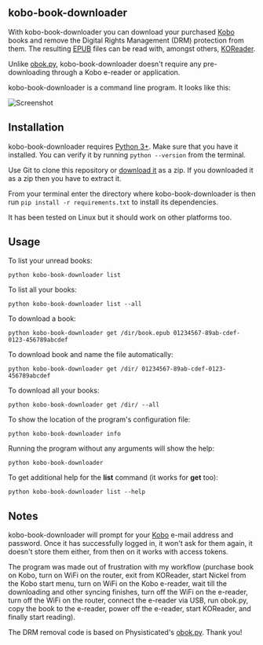 ## kobo-book-downloader

With kobo-book-downloader you can download your purchased [Kobo](https://www.kobo.com/) books and remove the Digital Rights Management (DRM) protection from them. The resulting [EPUB](https://en.wikipedia.org/wiki/EPUB) files can be read with, amongst others, [KOReader](https://github.com/koreader/koreader).

Unlike [obok.py](https://github.com/apprenticeharper/DeDRM_tools/blob/master/Other_Tools/Kobo/obok.py), kobo-book-downloader doesn't require any pre-downloading through a Kobo e-reader or application.

kobo-book-downloader is a command line program. It looks like this:

![Screenshot](https://raw.githubusercontent.com/TnS-hun/kobo-book-downloader/master/screenshot.png)

## Installation

kobo-book-downloader requires [Python 3+](https://www.python.org/). Make sure that you have it installed. You can verify it by running `python --version` from the terminal.

Use Git to clone this repository or [download it](https://github.com/TnS-hun/kobo-book-downloader/archive/master.zip) as a zip. If you downloaded it as a zip then you have to extract it.

From your terminal enter the directory where kobo-book-downloader is then run `pip install -r requirements.txt` to install its dependencies.

It has been tested on Linux but it should work on other platforms too.

## Usage

To list your unread books:
```
python kobo-book-downloader list
```
To list all your books:
```
python kobo-book-downloader list --all
```
To download a book:
```
python kobo-book-downloader get /dir/book.epub 01234567-89ab-cdef-0123-456789abcdef
```
To download book and name the file automatically:
```
python kobo-book-downloader get /dir/ 01234567-89ab-cdef-0123-456789abcdef
```
To download all your books:
```
python kobo-book-downloader get /dir/ --all
```
To show the location of the program's configuration file:
```
python kobo-book-downloader info
```
Running the program without any arguments will show the help:
```
python kobo-book-downloader
```
To get additional help for the **list** command (it works for **get** too):
```
python kobo-book-downloader list --help
```

## Notes

kobo-book-downloader will prompt for your [Kobo](https://www.kobo.com/) e-mail address and password. Once it has successfully logged in, it won't ask for them again, it doesn't store them either, from then on it works with access tokens.

The program was made out of frustration with my workflow (purchase book on Kobo, turn on WiFi on the router, exit from KOReader, start Nickel from the Kobo start menu, turn on WiFi on the Kobo e-reader, wait till the downloading and other syncing finishes, turn off the WiFi on the e-reader, turn off the WiFi on the router, connect the e-reader via USB, run obok.py, copy the book to the e-reader, power off the e-reader, start KOReader, and finally start reading).

The DRM removal code is based on Physisticated's [obok.py](https://github.com/apprenticeharper/DeDRM_tools/blob/master/Other_Tools/Kobo/obok.py). Thank you!
